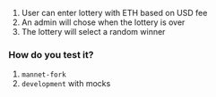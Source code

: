 1. User can enter lottery with ETH based on USD fee
2. An admin will chose when the lottery is over
3. The lottery will select a random winner

### How do you test it?
1. `mannet-fork`
2. `development` with mocks